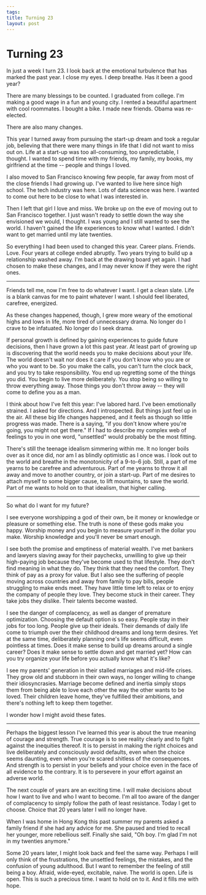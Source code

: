 ```yaml
--- 
tags: 
title: Turning 23
layout: post
---
```


# Turning 23

In just a week I turn 23. I look back at the emotional turbulence that has marked the past year. I close my eyes. I deep breathe. Has it been a good year? 

There are many blessings to be counted. I graduated from college. I'm making a good wage in a fun and young city. I rented a beautiful apartment with cool roommates. I bought a bike. I made new friends. Obama was re-elected. 

There are also many changes. 

This year I turned away from pursuing the start-up dream and took a regular job, believing that there were many things in life that I did not want to miss out on. Life at a start-up was too all-consuming, too unpredictable, I thought. I wanted to spend time with my friends, my family, my books, my girlfriend at the time -- people and things I loved. 

I also moved to San Francisco knowing few people, far away from most of the close friends I had growing up. I've wanted to live here since high school. The tech industry was here. Lots of data science was here. I wanted to come out here to be close to what I was interested in. 

Then I left that girl I love and miss. We broke up on the eve of moving out to San Francisco together. I just wasn't ready to settle down the way she envisioned we would, I thought. I was young and I still wanted to see the world. I haven't gained the life experiences to know what I wanted. I didn't want to get married until my late twenties. 

So everything I had been used to changed this year. Career plans. Friends. Love. Four years at college ended abruptly. Two years trying to build up a relationship washed away. I'm back at the drawing board yet again. I had chosen to make these changes, and I may never know if they were the right ones. 

* * *

Friends tell me, now I'm free to do whatever I want. I get a clean slate. Life is a blank canvas for me to paint whatever I want. I should feel liberated, carefree, energized. 

As these changes happened, though, I grew more weary of the emotional highs and lows in life, more tired of unnecessary drama. No longer do I crave to be infatuated. No longer do I seek drama. 

If personal growth is defined by gaining experiences to guide future decisions, then I have grown a lot this past year. At least part of growing up is discovering that the world needs you to make decisions about your life. The world doesn't wait nor does it care if you don't know who you are or who you want to be. So you make the calls, you can't turn the clock back, and you try to take responsibility. You end up regretting some of the things you did. You begin to live more deliberately. You stop being so willing to throw everything away. Those things you don't throw away -- they will come to define you as a man. 

I think about how I've felt this year: I've labored hard. I've been emotionally strained. I asked for directions. And I introspected. But things just feel up in the air. All these big life changes happened, and it feels as though so little progress was made. There is a saying, "if you don't know where you're going, you might not get there." If I had to describe my complex web of feelings to you in one word, "unsettled" would probably be the most fitting.

There's still the teenage idealism simmering within me. It no longer boils over as it once did, nor am I as blindly optimistic as I once was. I look out to the world and breathe in the monotonicity of a 9-to-6 job. Still, a part of me yearns to be carefree and adventurous. Part of me yearns to throw it all away and move to another country, or join a start-up. Part of me desires to attach myself to some bigger cause, to lift mountains, to save the world. Part of me wants to hold on to that idealism, that higher calling. 

* * *

So what do I want for my future? 

I see everyone worshipping a god of their own, be it money or knowledge or pleasure or something else. The truth is none of these gods make you happy. Worship money and you begin to measure yourself in the dollar you make. Worship knowledge and you'll never be smart enough. 

I see both the promise and emptiness of material wealth. I've met bankers and lawyers slaving away for their paychecks, unwilling to give up their high-paying job because they've become used to that lifestyle. They don't find meaning in what they do. They think that they need the comfort. They think of pay as a proxy for value. But I also see the suffering of people moving across countries and away from family to pay bills, people struggling to make ends meet. They have little time left to relax or to enjoy the company of people they love. They become stuck in their career. They take jobs they dislike. Their talents become wasted. 

I see the danger of complacency, as well as danger of premature optimization. Choosing the default option is so easy. People stay in their jobs for too long. People give up their ideals. Their demands of daily life come to triumph over the their childhood dreams and long term desires.  Yet at the same time, deliberately planning one's life seems difficult, even pointless at times. Does it make sense to build up dreams around a single career? Does it make sense to settle down and get married yet? How can you try organize your life before you actually know what it's like? 

I see my parents' generation in their stalled marriages and mid-life crises. They grow old and stubborn in their own ways, no longer willing to change their idiosyncrasies. Marriage become defined and inertia simply stops them from being able to love each other the way the other wants to be loved. Their children leave home, they've fulfilled their ambitions, and there's nothing left to keep them together. 

I wonder how I might avoid these fates. 

* * *

Perhaps the biggest lesson I've learned this year is about the true meaning of courage and strength. True courage is to see reality clearly and to fight against the inequities thereof. It is to persist in making the right choices and live deliberately and consciously avoid defaults, even when the choice seems daunting, even when you're scared shitless of the consequences. And strength is to persist in your beliefs and your choice even in the face of all evidence to the contrary. It is to persevere in your effort against an adverse world. 

The next couple of years are an exciting time. I will make decisions about how I want to live and who I want to become. I'm all too aware of the danger of complacency to simply follow the path of least resistance. Today I get to choose. Choice that 20 years later I will no longer have.  

When I was home in Hong Kong this past summer my parents asked a family friend if she had any advice for me. She paused and tried to recall her younger, more rebellious self. Finally she said, "Oh boy. I'm glad I'm not in my twenties anymore." 

Some 20 years later, I might look back and feel the same way. Perhaps I will only think of the frustrations, the unsettled feelings, the mistakes, and the confusion of young adulthood. But I want to remember the feeling of still being a boy. Afraid, wide-eyed, excitable, naive. The world is open. Life is open. This is such a precious time. I want to hold on to it. And it fills me with hope. 
